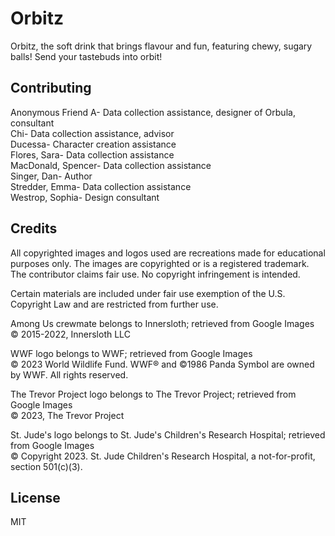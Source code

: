 # Orbitz

Orbitz, the soft drink that brings flavour and fun, featuring chewy, sugary balls! Send your tastebuds into orbit!  

## Contributing

Anonymous Friend A- Data collection assistance, designer of Orbula, consultant  
Chi- Data collection assistance, advisor  
Ducessa- Character creation assistance  
Flores, Sara- Data collection assistance  
MacDonald, Spencer- Data collection assistance  
Singer, Dan- Author  
Stredder, Emma- Data collection assistance  
Westrop, Sophia- Design consultant      

## Credits

All copyrighted images and logos used are recreations made for educational purposes only. The images are copyrighted or is a registered trademark. The contributor claims fair use. No copyright infringement is intended.  

Certain materials are included under fair use exemption of the U.S. Copyright Law and are restricted from further use.  

Among Us crewmate belongs to Innersloth; retrieved from Google Images  
© 2015-2022, Innersloth LLC

WWF logo belongs to WWF; retrieved from Google Images  
© 2023 World Wildlife Fund. WWF® and ©1986 Panda Symbol are owned by WWF. All rights reserved.

The Trevor Project logo belongs to The Trevor Project; retrieved from Google Images  
© 2023, The Trevor Project

St. Jude's logo belongs to St. Jude's Children's Research Hospital; retrieved from Google Images  
© Copyright 2023. St. Jude Children's Research Hospital, a not-for-profit, section 501(c)(3).




## License

MIT  